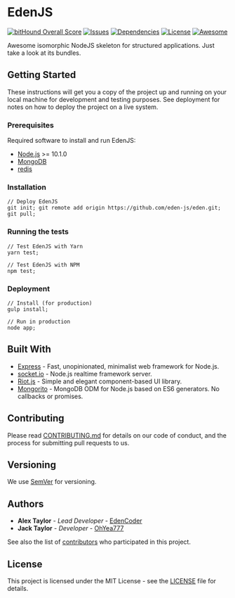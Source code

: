 # EdenJS
[![bitHound Overall Score](https://img.shields.io/bithound/code/github/eden-js/eden.svg?label=bitHound%20Overall%20Score&style=flat-square)](https://www.bithound.io/github/eden-js/eden)
[![Issues](https://img.shields.io/github/issues/eden-js/eden.svg?style=flat-square)](https://github.com/eden-js/eden/issues)
[![Dependencies](https://david-dm.org/eden-js/eden.svg?style=flat-square)](https://github.com/eden-js/eden)
[![License](https://img.shields.io/badge/license-MIT-blue.svg?style=flat-square)](https://github.com/eden-js/eden)
[![Awesome](https://img.shields.io/badge/awesome-true-green.svg?style=flat-square)](https://github.com/eden-js/eden)

Awesome isomorphic NodeJS skeleton for structured applications. Just take a look at its bundles.

## Getting Started
These instructions will get you a copy of the project up and running on your local machine for development and testing purposes. See deployment for notes on how to deploy the project on a live system.

### Prerequisites
Required software to install and run EdenJS:

* [Node.js](http://nodejs.org/) >= 10.1.0
* [MongoDB](https://www.mongodb.com/)
* [redis](https://redis.io/)

### Installation
```
// Deploy EdenJS
git init; git remote add origin https://github.com/eden-js/eden.git; git pull;
```

### Running the tests
```
// Test EdenJS with Yarn
yarn test;

// Test EdenJS with NPM
npm test;
```

### Deployment
```
// Install (for production)
gulp install;

// Run in production
node app;
```

## Built With
* [Express](https://expressjs.com/) - Fast, unopinionated, minimalist web framework for Node.js.
* [socket.io](https://socket.io/) - Node.js realtime framework server.
* [Riot.js](https://riot.js.org/) - Simple and elegant component-based UI library.
* [Mongorito](http://mongorito.com/) - MongoDB ODM for Node.js based on ES6 generators. No callbacks or promises.

## Contributing
Please read [CONTRIBUTING.md](CONTRIBUTING.md) for details on our code of conduct, and the process for submitting pull requests to us.

## Versioning
We use [SemVer](http://semver.org/) for versioning.

## Authors
* **Alex Taylor** - *Lead Developer* - [EdenCoder](https://github.com/EdenCoder)
* **Jack Taylor** - *Developer* - [OhYea777](https://github.com/OhYea777)

See also the list of [contributors](https://github.com/eden-js/eden/contributors) who participated in this project.

## License
This project is licensed under the MIT License - see the [LICENSE](LICENSE) file for details.
